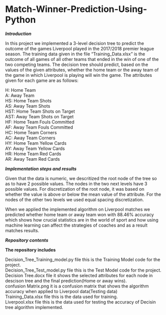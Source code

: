 # Match-Winner-Prediction-Using-Python

***Introduction***

In this project we implemented a 3-level decision tree to predict the outcome of the games Liverpool played in the 2017/2018 premier league season. The training data given in the file “Training_Data.xlsx” is the outcome of all games of all other teams that ended in the win of one of the two competing teams. The decision tree should predict, based on the values of the given attributes, whether the home team or the away team of the game in which Liverpool is playing will win the game. The attributes given for each game are as follows:

H: Home Team  
A: Away Team  
HS: Home Team Shots  
AS: Away Team Shots  
HST: Home Team Shots on Target  
AST: Away Team Shots on Target  
HF: Home Team Fouls Committed  
AF: Away Team Fouls Committed  
HC: Home Team Corners  
AC: Away Team Corners  
HY: Home Team Yellow Cards  
AY: Away Team Yellow Cards  
HR: Home Team Red Cards  
AR: Away Team Red Cards  
  
***Implementation steps and results***  

Given that the data is numeric, we descritized the root node of the tree so as to have 2 possible values. The nodes in the two next levels have 3 possible values. For discretization of the root node, it was based on whether the value is above or below the mean value of the attribute. For the nodes of the other two levels we used equal spacing discretization.

When we applied the implemented algorithm on Liverpool matches we predicted whether home team or away team won with 88.46% accuracy which shows how crucial statistics are in the world of sport and how using machine learning can affect the strategies of coaches and as a result matches results.

***Repository contents***

**The repository includes**

Decision_Tree_Training_model.py file this is the Training Model code for the project.  
Decision_Tree_Test_model.py file this is the Test Model code for the project.
Decision Tree.docx file it shows the selected attributes for each node in descison tree and the final prediction(Home or away wins).  
confusion Matrix.png it is a confusion matrix that shows the algorithm accuracy when applied to Liverpool data(Testing data)   
Training_Data.xlsx file this is the data used for training.   
Liverpool.xlsx file this is the data used for testing the accuracy of Decisin tree algorithm implemented.

